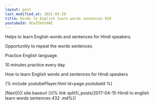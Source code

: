 ```yaml
---
layout: post
last_modified_at: 2021-03-29
title: Hindi to English learn words sentences 929 
youtubeId: 9CwZTmVs6WI
---
```

 
 
Helps to learn English words and sentences for Hindi speakers.

Opportunitiy to repeat the words sentences. 

Practice English language. 
 
10 minutes practice every day. 
 
How to learn English words and sentences for Hindi speakers 
 
{% include youtubePlayer.html id=page.youtubeId %}
 
 
[Next]({{ site.baseurl }}{% link  split1/_posts/2017-04-15-Hindi to english learn words sentences 432 .md%})
 
